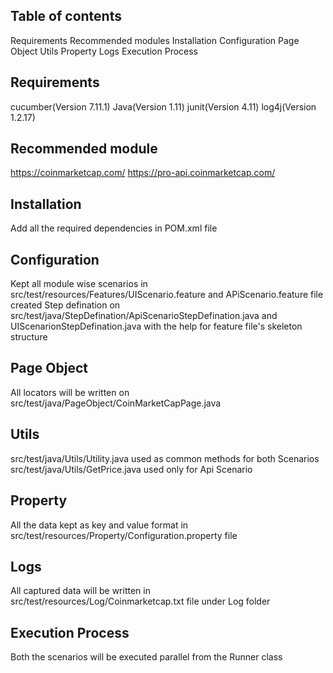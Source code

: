## Table of contents
Requirements
Recommended modules
Installation
Configuration
Page Object
Utils
Property
Logs
Execution Process

## Requirements
cucumber(Version 7.11.1)
Java(Version 1.11)
junit(Version 4.11)
log4j(Version 1.2.17)

## Recommended module
https://coinmarketcap.com/
https://pro-api.coinmarketcap.com/

## Installation
Add all the required dependencies in POM.xml file

##  Configuration
Kept all module wise scenarios in src/test/resources/Features/UIScenario.feature and APiScenario.feature file
created Step defination on src/test/java/StepDefination/ApiScenarioStepDefination.java and UIScenarionStepDefination.java with the help for feature file's skeleton structure

## Page Object
All locators will be written on src/test/java/PageObject/CoinMarketCapPage.java

## Utils
src/test/java/Utils/Utility.java used as common methods for both Scenarios
src/test/java/Utils/GetPrice.java used only for Api Scenario

## Property
All the data kept as key and value format in src/test/resources/Property/Configuration.property file

## Logs
All captured data will be written in src/test/resources/Log/Coinmarketcap.txt file under Log folder

## Execution Process
Both the scenarios will be executed parallel from the Runner class

